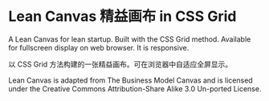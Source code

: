 # Lean Canvas 精益画布 in CSS Grid 

A Lean Canvas for lean startup. Built with the CSS Grid method. Available for fullscreen display on web browser. It is responsive. 
  
以 CSS Grid 方法构建的一张精益画布。可在浏览器中自适应全屏显示。

Lean Canvas is adapted from The Business Model Canvas and is licensed under the Creative Commons Attribution-Share Alike 3.0 Un-ported License.